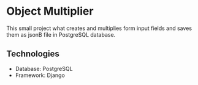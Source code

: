 # Object Multiplier
This small project what creates and multiplies form input fields and saves them as jsonB file in PostgreSQL database.

## Technologies
- Database: PostgreSQL
- Framework: Django
